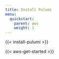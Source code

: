```yaml
---
title: Install Pulumi
menu:
  quickstart:
    parent: aws
    weight: 1
---
```


{{< install-pulumi >}}

{{< aws-get-started >}}
